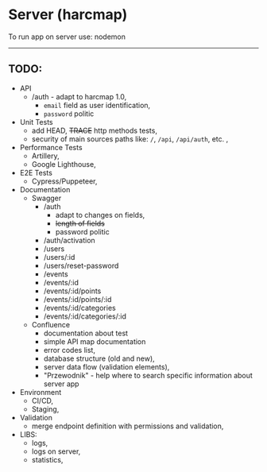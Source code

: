 # Server (harcmap)

To run app on server use: nodemon

---
## TODO:
- API
    - /auth - adapt to harcmap 1.0,
        - `email` field as user identification,
        - `password` politic
- Unit Tests
    - add HEAD, ~~TRACE~~ http methods tests,
    - security of main sources paths like: `/`, `/api`, `/api/auth`, etc. ,
- Performance Tests
    - Artillery,
    - Google Lighthouse,
- E2E Tests
    - Cypress/Puppeteer,
- Documentation
    - Swagger
        - /auth
            - adapt to changes on fields,
            - ~~length of fields~~
            - password politic
        - /auth/activation    
        - /users
        - /users/:id  
        - /users/reset-password  
        - /events
        - /events/:id
        - /events/:id/points
        - /events/:id/points/:id
        - /events/:id/categories
        - /events/:id/categories/:id
    - Confluence
        - documentation about test
        - simple API map documentation
        - error codes list,
        - database structure (old and new),
        - server data flow (validation elements),
        - "Przewodnik" - help where to search specific information about server app
- Environment
    - CI/CD,
    - Staging,
- Validation
    - merge endpoint definition with permissions and validation,
- LIBS:
    - logs,
    - logs on server,  
    - statistics,
    